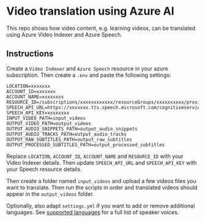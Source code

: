 # Video translation using Azure AI

This repo shows how video content, e.g. learning videos, can be translated using Azure Video Indexer and Azure Speech.

## Instructions

Create a `Video Indexer` and `Azure Speech` resource in your azure subscription. Then create a `.env` and paste the following settings:

```
LOCATION=xxxxxxx
ACCOUNT_ID=xxxxxxx
ACCOUNT_NAME=xxxxxxxx
RESOURCE_ID=/subscriptions/xxxxxxxxxxxx/resourceGroups/xxxxxxxxxx/providers/Microsoft.VideoIndexer/accounts/xxxxxxxxx
SPEECH_API_URL=https://xxxxxxx.tts.speech.microsoft.com/cognitiveservices/v1
SPEECH_API_KEY=xxxxxxxx
INPUT_VIDEO_PATH=input_videos
OUTPUT_VIDEO_PATH=output_videos
OUTPUT_AUDIO_SNIPPETS_PATH=output_audio_snippets
OUTPUT_AUDIO_TRACKS_PATH=output_audio_tracks
OUTPUT_RAW_SUBTITLES_PATH=output_raw_subtitles
OUTPUT_PROCESSED_SUBTITLES_PATH=output_processed_subtitles
```

Replace `LOCATION`, `ACCOUNT_ID`, `ACCOUNT_NAME` and `RESOURCE_ID` with your Video Indexer details. Then update `SPEECH_API_URL` and `SPEECH_API_KEY` with your Speech resource details.

Then create a folder named `input_videos` and upload a few videos files you want to translate. Then run the scripts in order and translated videos should appear in the `output_videos` folder.

Optionally, also adapt `settings.yml` if you want to add or remove additional languages. See [supported languages](https://learn.microsoft.com/en-us/azure/cognitive-services/speech-service/language-support?tabs=stt-tts#supported-languages) for a full list of speaker voices.